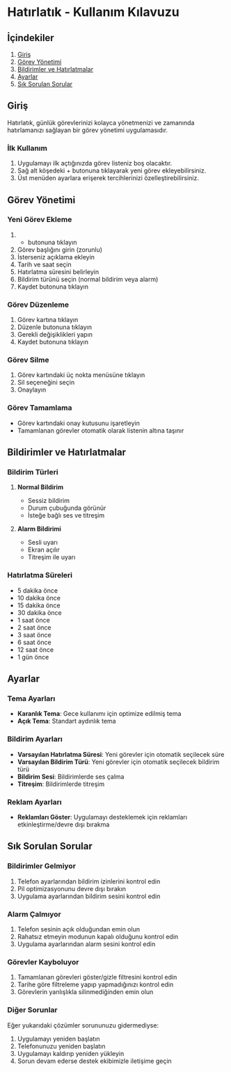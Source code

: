 # Hatırlatık - Kullanım Kılavuzu

## İçindekiler
1. [Giriş](#giriş)
2. [Görev Yönetimi](#görev-yönetimi)
3. [Bildirimler ve Hatırlatmalar](#bildirimler-ve-hatırlatmalar)
4. [Ayarlar](#ayarlar)
5. [Sık Sorulan Sorular](#sık-sorulan-sorular)

## Giriş

Hatırlatık, günlük görevlerinizi kolayca yönetmenizi ve zamanında hatırlamanızı sağlayan bir görev yönetimi uygulamasıdır.

### İlk Kullanım

1. Uygulamayı ilk açtığınızda görev listeniz boş olacaktır.
2. Sağ alt köşedeki + butonuna tıklayarak yeni görev ekleyebilirsiniz.
3. Üst menüden ayarlara erişerek tercihlerinizi özelleştirebilirsiniz.

## Görev Yönetimi

### Yeni Görev Ekleme

1. + butonuna tıklayın
2. Görev başlığını girin (zorunlu)
3. İsterseniz açıklama ekleyin
4. Tarih ve saat seçin
5. Hatırlatma süresini belirleyin
6. Bildirim türünü seçin (normal bildirim veya alarm)
7. Kaydet butonuna tıklayın

### Görev Düzenleme

1. Görev kartına tıklayın
2. Düzenle butonuna tıklayın
3. Gerekli değişiklikleri yapın
4. Kaydet butonuna tıklayın

### Görev Silme

1. Görev kartındaki üç nokta menüsüne tıklayın
2. Sil seçeneğini seçin
3. Onaylayın

### Görev Tamamlama

- Görev kartındaki onay kutusunu işaretleyin
- Tamamlanan görevler otomatik olarak listenin altına taşınır

## Bildirimler ve Hatırlatmalar

### Bildirim Türleri

1. **Normal Bildirim**
   - Sessiz bildirim
   - Durum çubuğunda görünür
   - İsteğe bağlı ses ve titreşim

2. **Alarm Bildirimi**
   - Sesli uyarı
   - Ekran açılır
   - Titreşim ile uyarı

### Hatırlatma Süreleri

- 5 dakika önce
- 10 dakika önce
- 15 dakika önce
- 30 dakika önce
- 1 saat önce
- 2 saat önce
- 3 saat önce
- 6 saat önce
- 12 saat önce
- 1 gün önce

## Ayarlar

### Tema Ayarları

- **Karanlık Tema**: Gece kullanımı için optimize edilmiş tema
- **Açık Tema**: Standart aydınlık tema

### Bildirim Ayarları

- **Varsayılan Hatırlatma Süresi**: Yeni görevler için otomatik seçilecek süre
- **Varsayılan Bildirim Türü**: Yeni görevler için otomatik seçilecek bildirim türü
- **Bildirim Sesi**: Bildirimlerde ses çalma
- **Titreşim**: Bildirimlerde titreşim

### Reklam Ayarları

- **Reklamları Göster**: Uygulamayı desteklemek için reklamları etkinleştirme/devre dışı bırakma

## Sık Sorulan Sorular

### Bildirimler Gelmiyor

1. Telefon ayarlarından bildirim izinlerini kontrol edin
2. Pil optimizasyonunu devre dışı bırakın
3. Uygulama ayarlarından bildirim sesini kontrol edin

### Alarm Çalmıyor

1. Telefon sesinin açık olduğundan emin olun
2. Rahatsız etmeyin modunun kapalı olduğunu kontrol edin
3. Uygulama ayarlarından alarm sesini kontrol edin

### Görevler Kayboluyor

1. Tamamlanan görevleri göster/gizle filtresini kontrol edin
2. Tarihe göre filtreleme yapıp yapmadığınızı kontrol edin
3. Görevlerin yanlışlıkla silinmediğinden emin olun

### Diğer Sorunlar

Eğer yukarıdaki çözümler sorununuzu gidermediyse:

1. Uygulamayı yeniden başlatın
2. Telefonunuzu yeniden başlatın
3. Uygulamayı kaldırıp yeniden yükleyin
4. Sorun devam ederse destek ekibimizle iletişime geçin 